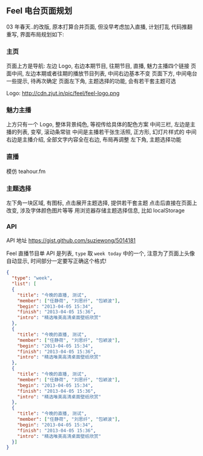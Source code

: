 
## Feel 电台页面规划

03 年春天..的改版, 原本打算合并页面, 但没早考虑加入直播, 计划打乱
代码推翻重写, 界面布局规划如下:

### 主页

页面上方是导航: 左边 Logo, 右边本期节目, 往期节目, 直播, 魅力主播四个链接
页面中间, 左边本期或者往期的播放节目列表, 中间右边基本不变
页面下方, 中间电台一些提示, 待再次确定
页面左下角, 主题选择的功能, 会有若干套主题可选

Logo: http://cdn.zjut.in/pic/feel/feel-logo.png

### 魅力主播

上方只有一个 Logo, 整体背景纯色, 等视传给具体的配色方案
中间三栏, 左边是主播的列表, 变窄, 滚动条常驻
中间是主播若干张生活照, 正方形, 幻灯片样式的
中间右边是主播介绍, 全部文字内容全在右边, 布局再调整
左下角, 主题选择功能

### 直播

模仿 teahour.fm

### 主题选择

左下角一块区域, 有图标, 点击展开主题选择, 提供若干套主题
点击后直接在页面上改变, 涉及字体颜色图片等等
用浏览器存储主题选择信息, 比如 localStorage

### API

API 地址
https://gist.github.com/suziewong/5014181

Feel 直播节目单 API 是列表, `type` 取 `week today` 中的一个,
注意为了页面上头像自动显示, 时间部分一定要写正确这个格式!

```json
{
  "type": "week",
  "list": [
  {
    "title": "今晚的直播, 测试",
    "member": ["任静荷", "刘思纤", "包颖波"],
    "begin": "2013-04-05 15:34",
    "finish": "2013-04-05 15:36",
    "intro": "精选唯美高清桌面壁纸欣赏"
  },
  {
    "title": "今晚的直播, 测试",
    "member": ["任静荷", "刘思纤", "包颖波"],
    "begin": "2013-04-05 15:34",
    "finish": "2013-04-05 15:36",
    "intro": "精选唯美高清桌面壁纸欣赏"
  },
  {
    "title": "今晚的直播, 测试",
    "member": ["任静荷", "刘思纤", "包颖波"],
    "begin": "2013-04-05 15:34",
    "finish": "2013-04-05 15:36",
    "intro": "精选唯美高清桌面壁纸欣赏"
  },
  {
    "title": "今晚的直播, 测试",
    "member": ["任静荷", "刘思纤", "包颖波"],
    "begin": "2013-04-05 15:34",
    "finish": "2013-04-05 15:36",
    "intro": "精选唯美高清桌面壁纸欣赏"
  }]
}
```
